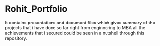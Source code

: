 # Rohit_Portfolio
It contains presentations and document files which gives summary of the projects that i have done so far right from enginnering to MBA all the achievements that i secured could be seen in a nutshell through this repository.
